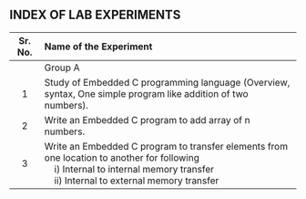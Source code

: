 ## INDEX OF LAB EXPERIMENTS

| Sr. No. | Name of the Experiment                                                                                                                                                                                                               |
| :-----: | :----------------------------------------------------------------------------------------------------------------------------------------------------------------------------------------------------------------------------------- |
|         | Group A                                                                                                                                                                                                                              |
|    1    | Study of Embedded C programming language (Overview, syntax, One simple program like addition of two numbers).                                                                                                                        |
|    2    | Write an Embedded C program to add array of n numbers.                                                                                                                                                                               |
|    3    | Write an Embedded C program to transfer elements from one location to another for following <br>&nbsp;&nbsp;&nbsp;&nbsp;i) Internal to internal memory transfer <br>&nbsp;&nbsp;&nbsp;&nbsp;ii) Internal to external memory transfer |
